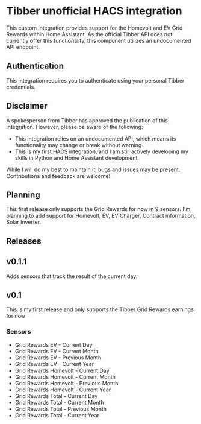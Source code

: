 
# Tibber unofficial HACS integration
This custom integration provides support for the Homevolt and EV Grid Rewards within Home Assistant. As the official Tibber API does not currently offer this functionality, this component utilizes an undocumented API endpoint.

## Authentication
This integration requires you to authenticate using your personal Tibber credentials.

## Disclaimer
A spokesperson from Tibber has approved the publication of this integration. However, please be aware of the following:

- This integration relies on an undocumented API, which means its functionality may change or break without warning.
- This is my first HACS integration, and I am still actively developing my skills in Python and Home Assistant development. 

While I will do my best to maintain it, bugs and issues may be present.
Contributions and feedback are welcome!

## Planning
This first release only supports the Grid Rewards for now in 9 sensors. I'm planning to add support for Homevolt, EV, EV Charger, Contract information, Solar Inverter. 

## Releases

## v0.1.1
Adds sensors that track the result of the current day.

## v0.1
This is my first release and only supports the Tibber Grid Rewards earnings for now

### Sensors
 - Grid Rewards EV - Current Day
 - Grid Rewards EV - Current Month
 - Grid Rewards EV - Previous Month
 - Grid Rewards EV - Current Year
 - Grid Rewards Homevolt - Current Day
 - Grid Rewards Homevolt - Current Month
 - Grid Rewards Homevolt - Previous Month
 - Grid Rewards Homevolt - Current Year
 - Grid Rewards Total - Current Day
 - Grid Rewards Total - Current Month
 - Grid Rewards Total - Previous Month
 - Grid Rewards Total - Current Year




